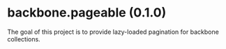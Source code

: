 backbone.pageable (0.1.0)
=================

The goal of this project is to provide lazy-loaded pagination for backbone collections.
